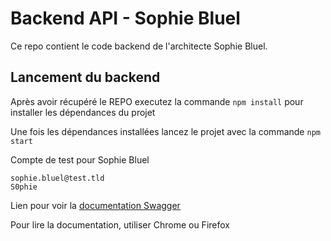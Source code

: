 # Backend API - Sophie Bluel

Ce repo contient le code backend de l'architecte Sophie Bluel. 

## Lancement du backend

Après avoir récupéré le REPO executez la commande `npm install` pour installer les dépendances du projet

Une fois les dépendances installées lancez le projet avec la commande `npm start`

Compte de test pour Sophie Bluel

```
sophie.bluel@test.tld
S0phie
```
Lien pour voir la
[documentation Swagger](http://localhost:5678/api-docs/)

Pour lire la documentation, utiliser Chrome ou Firefox
